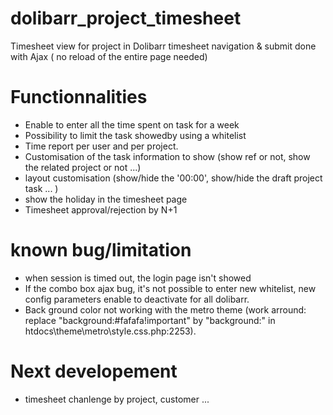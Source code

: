 # dolibarr_project_timesheet
Timesheet view for project in Dolibarr
timesheet navigation & submit done with Ajax ( no reload of the entire page needed)

# Functionnalities
- Enable to enter all the time spent on task for a week
- Possibility to limit the task showedby using a whitelist
- Time report per user and per project.
- Customisation of the task information to show (show ref or not, show the related project or not ...)
- layout customisation (show/hide the '00:00', show/hide the draft project task ... )
- show the holiday in the timesheet page
- Timesheet approval/rejection by N+1

# known bug/limitation
- when session is timed out, the login page isn't showed
- If the combo box ajax bug, it's not possible to enter new whitelist, new config parameters enable to deactivate for all dolibarr.
- Back ground color not working with the metro theme (work arround: replace "background:#fafafa!important" by "background:" in htdocs\theme\metro\style.css.php:2253).

# Next developement
- timesheet chanlenge by project, customer ...
